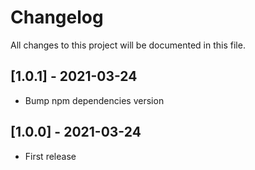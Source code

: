 # Changelog
All changes to this project will be documented in this file.

## [1.0.1] - 2021-03-24
- Bump npm dependencies version
  
## [1.0.0] - 2021-03-24
- First release